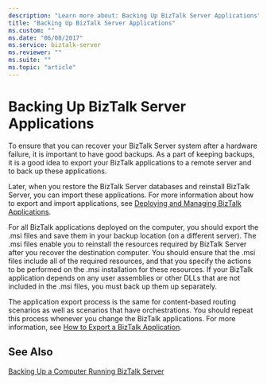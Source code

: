 ```yaml
---
description: "Learn more about: Backing Up BizTalk Server Applications"
title: "Backing Up BizTalk Server Applications"
ms.custom: ""
ms.date: "06/08/2017"
ms.service: biztalk-server
ms.reviewer: ""
ms.suite: ""
ms.topic: "article"
---
```

# Backing Up BizTalk Server Applications
To ensure that you can recover your BizTalk Server system after a hardware failure, it is important to have good backups. As a part of keeping backups, it is a good idea to export your BizTalk applications to a remote server and to back up these applications.  
  
 Later, when you restore the BizTalk Server databases and reinstall BizTalk Server, you can import these applications. For more information about how to export and import applications, see [Deploying and Managing BizTalk Applications](../core/deploying-and-managing-biztalk-applications.md).  
  
 For all BizTalk applications deployed on the computer, you should export the .msi files and save them in your backup location (on a different server). The .msi files enable you to reinstall the resources required by BizTalk Server after you recover the destination computer. You should ensure that the .msi files include all of the required resources, and that you specify the actions to be performed on the .msi installation for these resources. If your BizTalk application depends on any user assemblies or other DLLs that are not included in the .msi files, you must back up them up separately.  
  
 The application export process is the same for content-based routing scenarios as well as scenarios that have orchestrations. You should repeat this process whenever you change the BizTalk applications. For more information, see [How to Export a BizTalk Application](../core/how-to-export-a-biztalk-application.md).  
  
## See Also  
 [Backing Up a Computer Running BizTalk Server](../core/backing-up-a-computer-running-biztalk-server.md)
